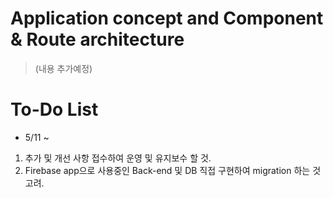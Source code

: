 # Application concept and Component & Route architecture
> (내용 추가예정)

# To-Do List
- 5/11 ~
1) 추가 및 개선 사항 접수하여 운영 및 유지보수 할 것.
2) Firebase app으로 사용중인 Back-end 및 DB 직접 구현하여 migration 하는 것 고려.
